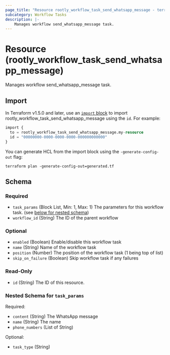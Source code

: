 ```yaml
---
page_title: "Resource rootly_workflow_task_send_whatsapp_message - terraform-provider-rootly"
subcategory: Workflow Tasks
description: |-
    Manages workflow send_whatsapp_message task.
---
```


# Resource (rootly_workflow_task_send_whatsapp_message)

Manages workflow send_whatsapp_message task.



## Import

In Terraform v1.5.0 and later, use an [`import` block](https://developer.hashicorp.com/terraform/language/import) to import rootly_workflow_task_send_whatsapp_message using the `id`. For example:

```terraform
import {
  to = rootly_workflow_task_send_whatsapp_message.my-resource
  id = "00000000-0000-0000-0000-000000000000"
}
```

You can generate HCL from the import block using the `-generate-config-out` flag:

```console
terraform plan -generate-config-out=generated.tf
```

<!-- schema generated by tfplugindocs -->
## Schema

### Required

- `task_params` (Block List, Min: 1, Max: 1) The parameters for this workflow task. (see [below for nested schema](#nestedblock--task_params))
- `workflow_id` (String) The ID of the parent workflow

### Optional

- `enabled` (Boolean) Enable/disable this workflow task
- `name` (String) Name of the workflow task
- `position` (Number) The position of the workflow task (1 being top of list)
- `skip_on_failure` (Boolean) Skip workflow task if any failures

### Read-Only

- `id` (String) The ID of this resource.

<a id="nestedblock--task_params"></a>
### Nested Schema for `task_params`

Required:

- `content` (String) The WhatsApp message
- `name` (String) The name
- `phone_numbers` (List of String)

Optional:

- `task_type` (String)
